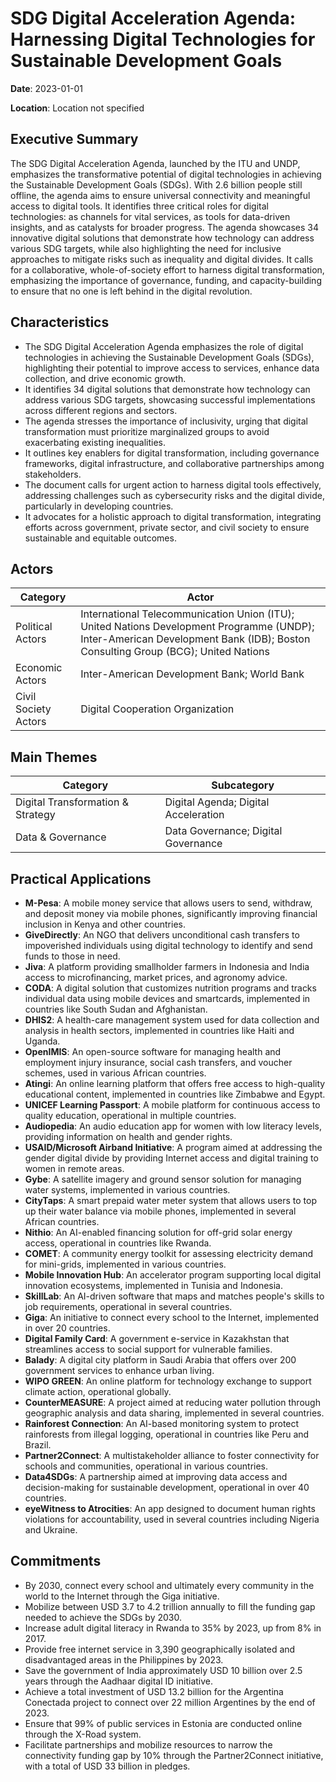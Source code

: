 # SDG Digital Acceleration Agenda: Harnessing Digital Technologies for Sustainable Development Goals

**Date**: 2023-01-01

**Location**: Location not specified

## Executive Summary

The SDG Digital Acceleration Agenda, launched by the ITU and UNDP, emphasizes the transformative potential of digital technologies in achieving the Sustainable Development Goals (SDGs). With 2.6 billion people still offline, the agenda aims to ensure universal connectivity and meaningful access to digital tools. It identifies three critical roles for digital technologies: as channels for vital services, as tools for data-driven insights, and as catalysts for broader progress. The agenda showcases 34 innovative digital solutions that demonstrate how technology can address various SDG targets, while also highlighting the need for inclusive approaches to mitigate risks such as inequality and digital divides. It calls for a collaborative, whole-of-society effort to harness digital transformation, emphasizing the importance of governance, funding, and capacity-building to ensure that no one is left behind in the digital revolution.

## Characteristics

- The SDG Digital Acceleration Agenda emphasizes the role of digital technologies in achieving the Sustainable Development Goals (SDGs), highlighting their potential to improve access to services, enhance data collection, and drive economic growth.
- It identifies 34 digital solutions that demonstrate how technology can address various SDG targets, showcasing successful implementations across different regions and sectors.
- The agenda stresses the importance of inclusivity, urging that digital transformation must prioritize marginalized groups to avoid exacerbating existing inequalities.
- It outlines key enablers for digital transformation, including governance frameworks, digital infrastructure, and collaborative partnerships among stakeholders.
- The document calls for urgent action to harness digital tools effectively, addressing challenges such as cybersecurity risks and the digital divide, particularly in developing countries.
- It advocates for a holistic approach to digital transformation, integrating efforts across government, private sector, and civil society to ensure sustainable and equitable outcomes.

## Actors

| Category | Actor |
| --- | --- |
| Political Actors | International Telecommunication Union (ITU); United Nations Development Programme (UNDP); Inter-American Development Bank (IDB); Boston Consulting Group (BCG); United Nations |
| Economic Actors | Inter-American Development Bank; World Bank |
| Civil Society Actors | Digital Cooperation Organization |

## Main Themes

| Category | Subcategory |
| --- | --- |
| Digital Transformation & Strategy | Digital Agenda; Digital Acceleration |
| Data & Governance | Data Governance; Digital Governance |

## Practical Applications

- **M-Pesa**: A mobile money service that allows users to send, withdraw, and deposit money via mobile phones, significantly improving financial inclusion in Kenya and other countries.
- **GiveDirectly**: An NGO that delivers unconditional cash transfers to impoverished individuals using digital technology to identify and send funds to those in need.
- **Jiva**: A platform providing smallholder farmers in Indonesia and India access to microfinancing, market prices, and agronomy advice.
- **CODA**: A digital solution that customizes nutrition programs and tracks individual data using mobile devices and smartcards, implemented in countries like South Sudan and Afghanistan.
- **DHIS2**: A health-care management system used for data collection and analysis in health sectors, implemented in countries like Haiti and Uganda.
- **OpenIMIS**: An open-source software for managing health and employment injury insurance, social cash transfers, and voucher schemes, used in various African countries.
- **Atingi**: An online learning platform that offers free access to high-quality educational content, implemented in countries like Zimbabwe and Egypt.
- **UNICEF Learning Passport**: A mobile platform for continuous access to quality education, operational in multiple countries.
- **Audiopedia**: An audio education app for women with low literacy levels, providing information on health and gender rights.
- **USAID/Microsoft Airband Initiative**: A program aimed at addressing the gender digital divide by providing Internet access and digital training to women in remote areas.
- **Gybe**: A satellite imagery and ground sensor solution for managing water systems, implemented in various countries.
- **CityTaps**: A smart prepaid water meter system that allows users to top up their water balance via mobile phones, implemented in several African countries.
- **Nithio**: An AI-enabled financing solution for off-grid solar energy access, operational in countries like Rwanda.
- **COMET**: A community energy toolkit for assessing electricity demand for mini-grids, implemented in various countries.
- **Mobile Innovation Hub**: An accelerator program supporting local digital innovation ecosystems, implemented in Tunisia and Indonesia.
- **SkillLab**: An AI-driven software that maps and matches people's skills to job requirements, operational in several countries.
- **Giga**: An initiative to connect every school to the Internet, implemented in over 20 countries.
- **Digital Family Card**: A government e-service in Kazakhstan that streamlines access to social support for vulnerable families.
- **Balady**: A digital city platform in Saudi Arabia that offers over 200 government services to enhance urban living.
- **WIPO GREEN**: An online platform for technology exchange to support climate action, operational globally.
- **CounterMEASURE**: A project aimed at reducing water pollution through geographic analysis and data sharing, implemented in several countries.
- **Rainforest Connection**: An AI-based monitoring system to protect rainforests from illegal logging, operational in countries like Peru and Brazil.
- **Partner2Connect**: A multistakeholder alliance to foster connectivity for schools and communities, operational in various countries.
- **Data4SDGs**: A partnership aimed at improving data access and decision-making for sustainable development, operational in over 40 countries.
- **eyeWitness to Atrocities**: An app designed to document human rights violations for accountability, used in several countries including Nigeria and Ukraine.

## Commitments

- By 2030, connect every school and ultimately every community in the world to the Internet through the Giga initiative.
- Mobilize between USD 3.7 to 4.2 trillion annually to fill the funding gap needed to achieve the SDGs by 2030.
- Increase adult digital literacy in Rwanda to 35% by 2023, up from 8% in 2017.
- Provide free internet service in 3,390 geographically isolated and disadvantaged areas in the Philippines by 2023.
- Save the government of India approximately USD 10 billion over 2.5 years through the Aadhaar digital ID initiative.
- Achieve a total investment of USD 13.2 billion for the Argentina Conectada project to connect over 22 million Argentines by the end of 2023.
- Ensure that 99% of public services in Estonia are conducted online through the X-Road system.
- Facilitate partnerships and mobilize resources to narrow the connectivity funding gap by 10% through the Partner2Connect initiative, with a total of USD 33 billion in pledges.